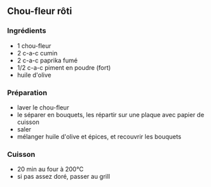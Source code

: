 ## Chou-fleur rôti

### Ingrédients

- 1 chou-fleur
- 2 c-a-c cumin
- 2 c-a-c paprika fumé
- 1/2 c-a-c piment en poudre (fort)
- huile d'olive

### Préparation

- laver le chou-fleur
- le séparer en bouquets, les répartir sur une plaque avec papier de cuisson
- saler
- mélanger huile d'olive et épices, et recouvrir les bouquets

### Cuisson

- 20 min au four à 200°C
- si pas assez doré, passer au grill


